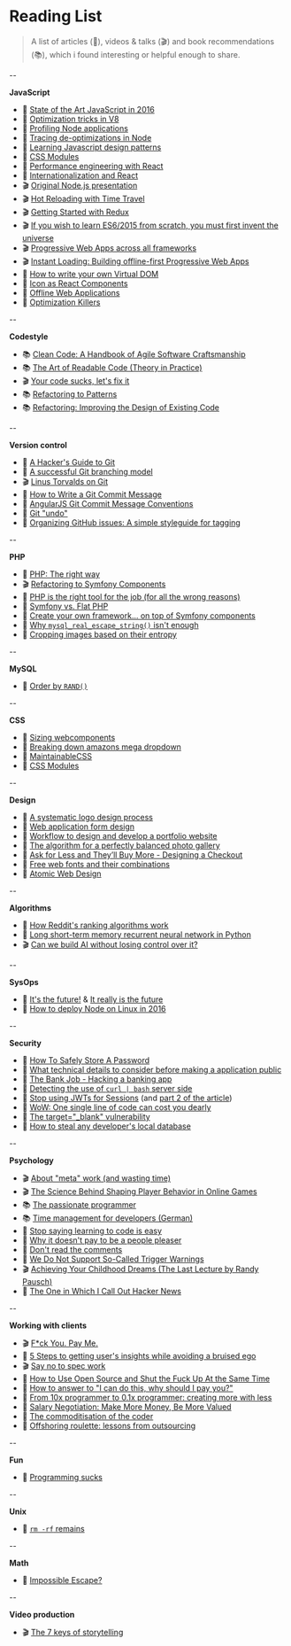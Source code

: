# Reading List

> A list of articles (📰), videos & talks (🎬) and book recommendations (📚), which i found interesting or helpful enough to share.

--

**JavaScript**

- 📰 [State of the Art JavaScript in 2016](https://medium.com/javascript-and-opinions/state-of-the-art-javascript-in-2016-ab67fc68eb0b#.67zv7q7wa)
- 📰 [Optimization tricks in V8](https://blog.ghaiklor.com/optimizations-tricks-in-v8-d284b6c8b183#.5yey0f4v9)
- 📰 [Profiling Node applications](https://blog.ghaiklor.com/profiling-nodejs-applications-1609b77afe4e#.64ywufy0n)
- 📰 [Tracing de-optimizations in Node](https://blog.ghaiklor.com/tracing-de-optimizations-in-nodejs-2ba16900fc6f#.xz8dtlmak)
- 📰 [Learning Javascript design patterns](https://addyosmani.com/resources/essentialjsdesignpatterns/book/)
- 📰 [CSS Modules](http://glenmaddern.com/articles/css-modules)
- 📰 [Performance engineering with React](http://benchling.engineering/performance-engineering-with-react/)
- 📰 [Internationalization and React](http://blog.getsentry.com/2016/01/07/react-i18n.html)
- 🎬 [Original Node.js presentation](https://www.youtube.com/watch?v=ztspvPYybIY)
- 🎬 [Hot Reloading with Time Travel](https://www.youtube.com/watch?v=xsSnOQynTHs)
- 🎬 [Getting Started with Redux](https://egghead.io/series/getting-started-with-redux)
- 🎬 [If you wish to learn ES6/2015 from scratch, you must first invent the universe](https://www.youtube.com/watch?v=DN4yLZB1vUQ)
- 🎬 [Progressive Web Apps across all frameworks](https://www.youtube.com/watch?v=srdKq0DckXQ)
- 🎬 [Instant Loading: Building offline-first Progressive Web Apps](https://www.youtube.com/watch?v=cmGr0RszHc8)
- 📰 [How to write your own Virtual DOM](https://medium.com/@deathmood/how-to-write-your-own-virtual-dom-ee74acc13060#.ozej1gs1x)
- 📰 [Icon as React Components](https://medium.com/@david.gilbertson/icons-as-react-components-de3e33cb8792#.qawng0ui1)
- 📰 [Offline Web Applications](https://www.udacity.com/course/offline-web-applications--ud899)
- 📰 [Optimization Killers](https://github.com/petkaantonov/bluebird/wiki/Optimization-killers#introduction)

--

**Codestyle**

- 📚 [Clean Code: A Handbook of Agile Software Craftsmanship](http://www.amazon.com/Clean-Code-Handbook-Software-Craftsmanship/dp/0132350882)
- 📚 [The Art of Readable Code (Theory in Practice)](http://www.amazon.com/Art-Readable-Code-Theory-Practice/dp/0596802293)
- 🎬 [Your code sucks, let's fix it](http://www.fullybaked.co.uk/articles/your-code-sucks-lets-fix-it)
- 📚 [Refactoring to Patterns](https://www.amazon.co.uk/Refactoring-Patterns-Addison-Wesley-Signature-Kerievsky/dp/0321213351/ref=sr_1_1?s=books&ie=UTF8&qid=1463412920&sr=1-1&keywords=refactoring+to+patterns)
- 📚 [Refactoring: Improving the Design of Existing Code](https://www.amazon.co.uk/Refactoring-Improving-Design-Existing-Technology/dp/0201485672/ref=sr_1_1?s=books&ie=UTF8&qid=1463412948&sr=1-1&keywords=refactoring+improving+the+design+of+existing+code)

--

**Version control**

- 📰 [A Hacker's Guide to Git](http://wildlyinaccurate.com/a-hackers-guide-to-git/#introduction)
- 📰 [A successful Git branching model](http://nvie.com/posts/a-successful-git-branching-model/)
- 🎬 [Linus Torvalds on Git](https://www.youtube.com/watch?v=4XpnKHJAok8)
- 📰 [How to Write a Git Commit Message](http://chris.beams.io/posts/git-commit/)
- 📰 [AngularJS Git Commit Message Conventions](https://gist.github.com/stephenparish/9941e89d80e2bc58a153)
- 📰 [Git "undo"](http://megakemp.com/2016/08/25/git-undo/)
- 📰 [Organizing GitHub issues: A simple styleguide for tagging](https://robinpowered.com/blog/best-practice-system-for-organizing-and-tagging-github-issues/)

--

**PHP**

- 📰 [PHP: The right way](http://www.phptherightway.com/)
- 🎬 [Refactoring to Symfony Components](https://www.youtube.com/watch?v=Aq5Hi6PasFg)
- 📰 [PHP is the right tool for the job (for all the wrong reasons)](http://blog.samuellevy.com/post/41-php-is-the-right-tool-for-the-job-for-all-the-wrong-reasons.html)
- 📰 [Symfony vs. Flat PHP](http://symfony.com/doc/2.0/book/from_flat_php_to_symfony2.html)
- 📰 [Create your own framework... on top of Symfony components](http://fabien.potencier.org/create-your-own-framework-on-top-of-the-symfony2-components-part-1.html)
- 📰 [Why `mysql_real_escape_string()` isn't enough](http://www.dreamincode.net/forums/blog/1735/entry-3958-why-mysql-real-escape-string-isnt-enough/)
- 📰 [Cropping images based on their entropy](https://codegeekz.com/cropping-images-entrop/)

--

**MySQL**

- 📰 [Order by `RAND()`](http://jan.kneschke.de/projects/mysql/order-by-rand/)

--

**CSS**

- 📰 [Sizing webcomponents](https://medium.com/@simurai/sizing-web-components-8f433689736f#.wq9g94xgc)
- 📰 [Breaking down amazons mega dropdown](http://bjk5.com/post/44698559168/breaking-down-amazons-mega-dropdown)
- 📰 [MaintainableCSS](http://maintainablecss.com/)
- 📰 [CSS Modules](http://glenmaddern.com/articles/css-modules)

--

**Design**

- 📰 [A systematic logo design process](http://www.adhamdannaway.com/blog/branding/a-systematic-approach-to-logo-design)
- 📰 [Web application form design](http://www.lukew.com/ff/entry.asp?1502)
- 📰 [Workflow to design and develop a portfolio website](https://www.smashingmagazine.com/2013/06/workflow-design-develop-modern-portfolio-website/)
- 📰 [The algorithm for a perfectly balanced photo gallery](https://medium.com/@jtreitz/the-algorithm-for-a-perfectly-balanced-photo-gallery-914c94a5d8af#.q0mhfagdr)
- 📰 [Ask for Less and They’ll Buy More - Designing a Checkout](https://blog.kissmetrics.com/1step-checkout-right-way/)
- 📰 [Free web fonts and their combinations](http://www.creativebloq.com/typography/free-web-fonts-1131610?page=1)
- 📰 [Atomic Web Design](http://bradfrost.com/blog/post/atomic-web-design/)

--

**Algorithms**

- 📰 [How Reddit's ranking algorithms work](https://medium.com/hacking-and-gonzo/how-reddit-ranking-algorithms-work-ef111e33d0d9#.ru9aoukau)
- 📰 [Long short-term memory recurrent neural network in Python](http://iamtrask.github.io/2015/11/15/anyone-can-code-lstm/)
- 🎬 [Can we build AI without losing control over it?](http://www.ted.com/talks/sam_harris_can_we_build_ai_without_losing_control_over_it#t-706132)

--

**SysOps**

- 📰 [It's the future!](https://circleci.com/blog/its-the-future/) & [It really is the future](https://circleci.com/blog/it-really-is-the-future/)
- 📰 [How to deploy Node on Linux in 2016](https://certsimple.com/blog/deploy-node-on-linux)

--

**Security**

- 📰 [How To Safely Store A Password](https://codahale.com/how-to-safely-store-a-password/)
- 📰 [What technical details to consider before making a application public](http://programmers.stackexchange.com/questions/46716/what-technical-details-should-a-programmer-of-a-web-application-consider-before)
- 📰 [The Bank Job - Hacking a banking app](https://boris.in/blog/2016/the-bank-job/)
- 📰 [Detecting the use of `curl | bash` server side](https://www.idontplaydarts.com/2016/04/detecting-curl-pipe-bash-server-side/)
- 📰 [Stop using JWTs for Sessions](http://cryto.net/~joepie91/blog/2016/06/13/stop-using-jwt-for-sessions/) (and [part 2 of the article](http://cryto.net/~joepie91/blog/2016/06/19/stop-using-jwt-for-sessions-part-2-why-your-solution-doesnt-work/))
- 📰 [WoW: One single line of code can cost you dearly](https://blog.gdatasoftware.com/2016/07/28809-world-of-warcraft-one-simple-line-of-code-can-cost-you-dearly)
- 📰 [The target="_blank" vulnerability](https://dev.to/ben/the-targetblank-vulnerability-by-example)
- 📰 [How to steal any developer's local database](http://bouk.co/blog/hacking-developers/)

--

**Psychology**

- 🎬 [About "meta" work (and wasting time)](https://www.youtube.com/watch?v=dIjKJjzRX_E)
- 🎬 [The Science Behind Shaping Player Behavior in Online Games](http://gdcvault.com/play/1017940/The-Science-Behind-Shaping-Player)
- 📚 [The passionate programmer](https://www.amazon.co.uk/Passionate-Programmer-Remarkable-Development-Pragmatic/dp/1934356344)
- 📚 [Time management for developers (German)](http://www.amazon.de/Zeitmanagement-f%C3%BCr-Webentwickler-Thomas-Steglich/dp/3897218828)
- 📰 [Stop saying learning to code is easy](http://www.hanselman.com/blog/StopSayingLearningToCodeIsEasy.aspx)
- 📰 [Why it doesn't pay to be a people pleaser](http://greatergood.berkeley.edu/article/item/why_it_doesnt_pay_to_be_a_people_pleaser)
- 📰 [Don't read the comments](http://blog.samaltman.com/dont-read-the-comments)
- 📰 [We Do Not Support So-Called Trigger Warnings](http://time.com/4466021/uchicago-trigger-warnings/)
- 🎬 [Achieving Your Childhood Dreams (The Last Lecture by Randy Pausch)](https://www.youtube.com/watch?v=ji5_MqicxSo)
- 📰 [The One in Which I Call Out Hacker News](https://bitquabit.com/post/one-which-i-call-out-hacker-news/)

--

**Working with clients**

- 🎬 [F*ck You. Pay Me.](https://vimeo.com/22053820)
- 📰 [5 Steps to getting user's insights while avoiding a bruised ego](http://blog.smartbear.com/development/a-developer-and-a-user-walk-into-a-bar-5-steps-to-getting-users-insights-while-avoiding-a-bruised-ego/)
- 🎬 [Say no to spec work](https://www.youtube.com/watch?v=essNmNOrQto)
- 📰 [How to Use Open Source and Shut the Fuck Up At the Same Time](https://hueniverse.com/2016/01/26/how-to-use-open-source-and-shut-the-fuck-up-at-the-same-time/)
- 📰 [How to answer to "I can do this, why should I pay you?"](https://www.reddit.com/r/webdev/comments/4qf4x8/how_do_you_respond_when_clients_say_but_i_can_do/d4snxdl)
- 📰 [From 10x programmer to 0.1x programmer: creating more with less](https://codewithoutrules.com/2016/08/25/the-01x-programmer/)
- 📰 [Salary Negotiation: Make More Money, Be More Valued](http://www.kalzumeus.com/2012/01/23/salary-negotiation/)
- 📰 [The commoditisation of the coder](https://www.troyhunt.com/commoditisation-of-coder/)
- 📰 [Offshoring roulette: lessons from outsourcing](https://www.troyhunt.com/offshoring-roulette-lessons-from-outsourcing-to-india-china-and-the-philippines/)

--

**Fun**

- 📰 [Programming sucks](https://www.stilldrinking.org/programming-sucks)

--

**Unix**

- 📰 [`rm -rf` remains](http://lambdaops.com/rm-rf-remains/)

--

**Math**

- 📰 [Impossible Escape?](http://datagenetics.com/blog/december12014/index.html)

--

**Video production**

- 🎬 [The 7 keys of storytelling](https://www.youtube.com/watch?v=hVcg9L6FLPA&feature=related)
